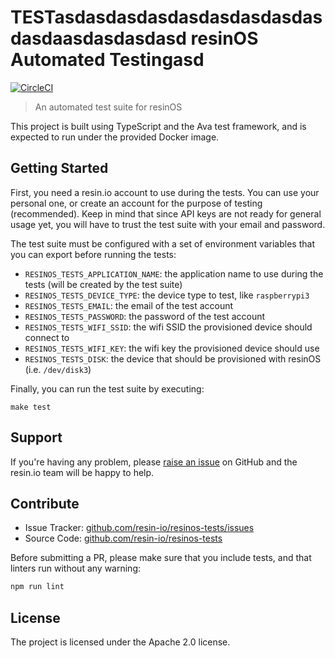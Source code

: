 TESTasdasdasdasdasdasdasdasdasdasdaasdasdasdasd
resinOS Automated Testingasd
=========================

[![CircleCI](https://circleci.com/gh/resin-io/resinos-tests/tree/master.svg?style=svg&circle-token=f7e1e5220b3f5864c9821b2f39a84a1a50d5a2c9)](https://circleci.com/gh/resin-io/resinos-tests/tree/master)

> An automated test suite for resinOS

This project is built using TypeScript and the Ava test framework, and is
expected to run under the provided Docker image.

Getting Started
---------------

First, you need a resin.io account to use during the tests. You can use your
personal one, or create an account for the purpose of testing (recommended).
Keep in mind that since API keys are not ready for general usage yet, you will
have to trust the test suite with your email and password.

The test suite must be configured with a set of environment variables that you
can export before running the tests:

- `RESINOS_TESTS_APPLICATION_NAME`: the application name to use during the
  tests (will be created by the test suite)
- `RESINOS_TESTS_DEVICE_TYPE`: the device type to test, like `raspberrypi3`
- `RESINOS_TESTS_EMAIL`: the email of the test account
- `RESINOS_TESTS_PASSWORD`: the password of the test account
- `RESINOS_TESTS_WIFI_SSID`: the wifi SSID the provisioned device should
  connect to
- `RESINOS_TESTS_WIFI_KEY`: the wifi key the provisioned device should use
- `RESINOS_TESTS_DISK`: the device that should be provisioned with resinOS
  (i.e. `/dev/disk3`)

Finally, you can run the test suite by executing:

```
make test
```

Support
-------

If you're having any problem, please [raise an issue][newissue] on GitHub and
the resin.io team will be happy to help.

Contribute
----------

- Issue Tracker: [github.com/resin-io/resinos-tests/issues][issues]
- Source Code: [github.com/resin-io/resinos-tests][source]

Before submitting a PR, please make sure that you include tests, and that
linters run without any warning:

```sh
npm run lint
```

License
-------

The project is licensed under the Apache 2.0 license.

[issues]: https://github.com/resin-io/resinos-tests/issues
[newissue]: https://github.com/resin-io/resinos-tests/issues/new
[source]: https://github.com/resin-io/resinos-tests

